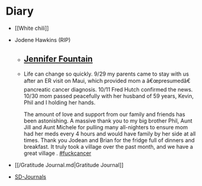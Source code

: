# Diary

- [[White chili]]
- Jodene Hawkins (RIP)
	- ## [Jennifer Fountain](https://www.facebook.com/jennifer.h.fountain)
	- Life can change so quickly. 9/29 my parents came to stay with us after an ER visit on Maui, which provided mom a â€œpresumedâ€ pancreatic cancer diagnosis. 10/11 Fred Hutch confirmed the news. 10/30 mom passed peacefully with her husband of 59 years, Kevin, Phil and I holding her hands.  
	  
	  The amount of love and support from our family and friends has been astonishing.  A massive thank you to my big brother Phil, Aunt Jill and Aunt Michele for pulling many all-nighters to ensure mom had her meds every 4 hours and would have family by her side at all times. Thank you Jodean and Brian for the fridge full of dinners and breakfast. It truly took a village over the past month, and we have a great village . [#fuckcancer](https://www.facebook.com/hashtag/fuckcancer)

- [[/Gratitude Journal.md|Gratitude Journal]]
- [SD-Journals](SD-Journals)


